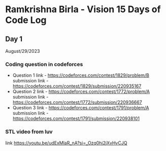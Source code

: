 # Ramkrishna Birla - Vision 15 Days of Code Log

## Day 1

August/29/2023
  
### Coding question in codeforces
- Question 1 link - https://codeforces.com/contest/1829/problem/B <br>
  submission link - https://codeforces.com/contest/1829/submission/220935167
- Question 2 link - https://codeforces.com/contest/1772/problem/A <br>
  submission link - https://codeforces.com/contest/1772/submission/220936667
- Question 3 link - https://codeforces.com/contest/1791/problem/A <br>
  submission link - https://codeforces.com/contest/1791/submission/220938101

### STL video from luv
link https://youtu.be/udExMlaR_nA?si=_Ozq0hj2jXvHvCJQ
